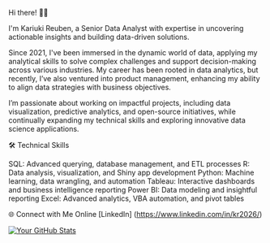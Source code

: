 Hi there! 👋🏼


I'm Kariuki Reuben, a Senior Data Analyst with expertise in uncovering actionable insights and building data-driven solutions.

Since 2021, I've been immersed in the dynamic world of data, applying my analytical skills to solve complex challenges and support decision-making across various industries. My career has been rooted in data analytics, but recently, I’ve also ventured into product management, enhancing my ability to align data strategies with business objectives.

I’m passionate about working on impactful projects, including data visualization, predictive analytics, and open-source initiatives, while continually expanding my technical skills and exploring innovative data science applications.

🛠 Technical Skills

SQL: Advanced querying, database management, and ETL processes
R: Data analysis, visualization, and Shiny app development
Python: Machine learning, data wrangling, and automation
Tableau: Interactive dashboards and business intelligence reporting
Power BI: Data modeling and insightful reporting
Excel: Advanced analytics, VBA automation, and pivot tables

🌐 Connect with Me Online
[LinkedIn] (https://www.linkedin.com/in/kr2026/)


[![Your GitHub Stats](https://github-readme-stats.vercel.app/api?username=yourusername&show_icons=true&theme=radical)](https://github.com/yourusername)

